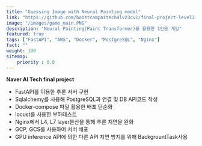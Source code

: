 ```yaml
---
title: "Guessing Image with Neural Painting model"
link: "https://github.com/boostcampaitech4lv23cv1/final-project-level3-cv-06"
image: "/images/game_main.PNG"
description: "Neural Painting(Paint Transformer)를 활용한 1인용 게임"
featured: true
tags: ["FastAPI", "AWS", "Docker", "PostgreSQL", "Nginx"]
fact: ""
weight: 100
sitemap: 
    priority : 0.8
---
```

<!-- Read More -->
**Naver AI Tech final project**
- FastAPI를 이용한 추론 서버 구현
- Sqlalchemy를 사용해 PostgreSQL과 연결 및 DB API코드 작성
- Docker-compose 파일 활용한 배포 단순화
- locust를 사용한 부하테스트
- Nginx에서 L4, L7 layer분산을 통해 추론 지연을 완화
- GCP, GCS를 사용하여 서버 배포
- GPU inference API에 의한 다른 API 지연 방지를 위해 BackgrountTask사용
